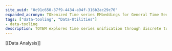 ```yaml
---
site_uuid: "0c91c650-37f9-4434-a04f-316b2ac29c70"
expanded_acronym: TOkenized Time series EMbeddings for General Time Series Analysis
tags: ["data-tooling", "Data-Utilities"]
- data-tooling
description: TOTEM explores time series unification through discrete tokens (not patches!!). Its simple VQVAE backbone learns a self-supervised, discrete, codebook in either a generalist (multiple domains) or specialist (1 domain) manner. TOTEM's codebook can then be tested on in domain or zero shot data with many 🔥 time series tasks.
---
```

[[Data Analysis]]

